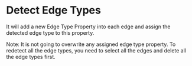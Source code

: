 # Detect Edge Types

It will add a new Edge Type Property into each edge and assign the detected edge type to this property.

Note: It is not going to overwrite any assigned edge type property. To redetect all the edge types, you need to select all the edges and delete all the edge types first.

